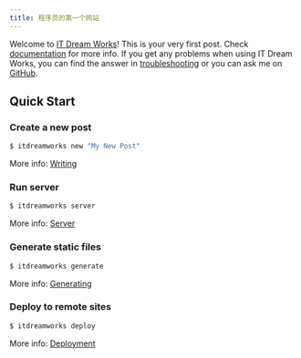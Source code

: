 ```yaml
---
title: 程序员的第一个网站
---
```

Welcome to [IT Dream Works](https://itdreamworks.xyz/)! This is your very first post. Check [documentation](https://itdreamworks.xyz/) for more info. If you get any problems when using IT Dream Works, you can find the answer in [troubleshooting](https://itdreamworks.xyz/troubleshooting.html) or you can ask me on [GitHub](https://github.com/lzzitdreamworks/).

## Quick Start

### Create a new post

``` bash
$ itdreamworks new "My New Post"
```

More info: [Writing](https://itdreamworks.xyz/)

### Run server

``` bash
$ itdreamworks server
```

More info: [Server](https://itdreamworks.xyz/)

### Generate static files

``` bash
$ itdreamworks generate
```

More info: [Generating](https://itdreamworks.xyz/)

### Deploy to remote sites

``` bash
$ itdreamworks deploy
```

More info: [Deployment](https://itdreamworks.xyz/)
